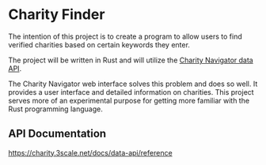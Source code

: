 # Charity Finder

The intention of this project is to create a program to allow users to find verified charities based on certain keywords
they enter.

The project will be written in Rust and will utilize the [Charity Navigator data API](https://charity.3scale.net).

The Charity Navigator web interface solves this problem and does so well. It provides a user interface and detailed
information on charities. This project serves more of an experimental purpose for getting more familiar with the Rust
programming language.

## API Documentation
https://charity.3scale.net/docs/data-api/reference
